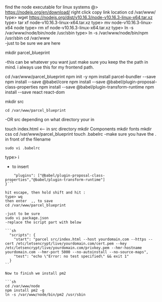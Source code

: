 find the node executable for linux systems @>  https://nodejs.org/en/download/
right click copy link location
cd /var/www/
type> wget https://nodejs.org/dist/v10.16.3/node-v10.16.3-linux-x64.tar.xz
type> tar xf node-v10.16.3-linux-x64.tar.xz
type> mv node-v10.16.3-linux-x64 node
type> rm xf node-v10.16.3-linux-x64.tar.xz
type> ln -s /var/www/node/bin/node /usr/sbin
type> ln -s /var/www/node/bin/npm /usr/sbin
cd /var/www  
-just to be sure we are here

mkdir parcel_blueprint

-this can be whatever you want just make sure you keep the
the path in mind. i always use this for my frontend path.

cd /var/www/parcel_blueprint
npm init -y
npm install parcel-bundler --save
npm install --save @babel/core
npm install --save @babel/plugin-proposal-class-properties
npm install --save @babel/plugin-transform-runtime
npm install --save react react-dom

mkdir src

```cd /var/www/parcel_blueprint```

-OR src depending on what directory your in

touch index.html <-- in src directory
mkdir Components
mkdir fonts
mkdir css
cd /var/www/parcel_blueprint
touch .babelrc
-make sure you have the . in front of the filename

```sudo vi .babelrc```

type> i

- to insert
  
```{
	"plugins": ["@babel/plugin-proposal-class-properties","@babel/plugin-transform-runtime"]
}```

hit escape, then hold shift and hit :
type> wq
then enter  ,, to save
cd /var/www/parcel_blueprint

-just to be sure
sudo vi package.json
-replace the script part with below

```sh
  "scripts": {
    "start": "parcel src/index.html --host yourdomain.com --https --cert /etc/letsencrypt/live/yourdomain.com/cert.pem --key /etc/letsencrypt/live/yourdomain.com/privkey.pem --hmr-hostname yourdomain.com --hmr-port 5000 --no-autoinstall --no-source-maps",
    "test": "echo \"Error: no test specified\" && exit 1"
  }
``

Now to finish we install pm2

```sh
cd /var/www/node
npm install pm2 -g
ln -s /var/www/node/bin/pm2 /usr/sbin
```
